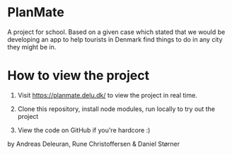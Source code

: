 # PlanMate

A project for school. Based on a given case which stated that we would be developing an app to help tourists in Denmark find things to do in any city they might be in.

# How to view the project

1. Visit https://planmate.delu.dk/ to view the project in real time.

2. Clone this repository, install node modules, run locally to try out the project

3. View the code on GitHub if you're hardcore :)


by Andreas Deleuran, Rune Christoffersen & Daniel Størner
